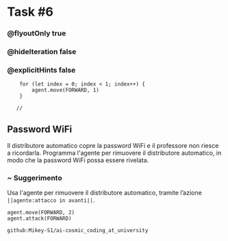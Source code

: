# Task #6
### @flyoutOnly true
### @hideIteration false
### @explicitHints false

``` ghost
    for (let index = 0; index < 1; index++) {
        agent.move(FORWARD, 1)
    }
```
```template
   //     
```

## Password WiFi

Il distributore automatico copre la password WiFi e il professore non riesce a ricordarla. Programma l'agente per rimuovere il distributore automatico, in modo che la password WiFi possa essere rivelata.

### ~ Suggerimento 

Usa l'agente per rimuovere il distributore automatico, tramite l’azione ``||agente:attacco in avanti||``.


``` blocks
agent.move(FORWARD, 2)
agent.attack(FORWARD)
```
```package
github:Mikey-S1/ai-cosmic_coding_at_university
```
